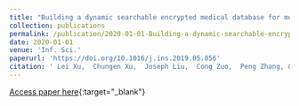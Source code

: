 ```yaml
---
title: "Building a dynamic searchable encrypted medical database for multi-client"
collection: publications
permalink: /publication/2020-01-01-Building-a-dynamic-searchable-encrypted-medical-database-for-multi-client
date: 2020-01-01
venue: 'Inf. Sci.'
paperurl: 'https://doi.org/10.1016/j.ins.2019.05.056'
citation: ' Lei Xu,  Chungen Xu,  Joseph Liu,  Cong Zuo,  Peng Zhang, &quot;Building a dynamic searchable encrypted medical database for multi-client.&quot; Inf. Sci., 2020.'
---
```

[Access paper here](https://doi.org/10.1016/j.ins.2019.05.056){:target="_blank"}
